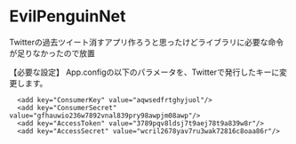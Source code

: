 # EvilPenguinNet
Twitterの過去ツイート消すアプリ作ろうと思ったけどライブラリに必要な命令が足りなかったので放置

【必要な設定】
App.configの以下のパラメータを、Twitterで発行したキーに変更します。

      <add key="ConsumerKey" value="aqwsedfrtghyjuol"/>
      <add key="ConsumerSecret" value="gfhauwio236w7892vnal839pry98awpjm08awp"/>
      <add key="AccessToken" value="3789pqv8ldsj7t9aej78t9a839w8r"/>
      <add key="AccessSecret" value="wcril2678yav7ru3wak72816c8oaa86r"/>

